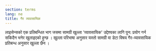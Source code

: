 ```yaml
---
section: terms
lang: ne
title: गैर व्यावसायिक
---
```


लाइसेन्सको एक प्रतिबन्धित भाग जसमा सामग्री खुल्ला 'व्यावसायिक' उद्देश्यका लागि पुन: प्रयोग गर्न सकिदैन भनेर खुलाइएको हुन्छ । खुल्ला परिभाषा अनुसार यस्तो सामग्री वा डेटा विषय गैर-व्यावसायिक प्रतिबन्ध अनुसार  खुल्ला छैन ।
